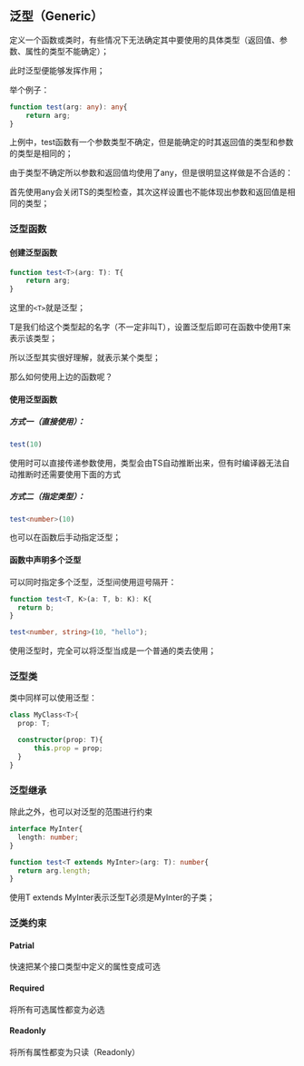 ## 泛型（Generic）

定义一个函数或类时，有些情况下无法确定其中要使用的具体类型（返回值、参数、属性的类型不能确定）；

此时泛型便能够发挥作用；

举个例子：

```typescript
function test(arg: any): any{
    return arg;
}
```

上例中，test函数有一个参数类型不确定，但是能确定的时其返回值的类型和参数的类型是相同的；

由于类型不确定所以参数和返回值均使用了any，但是很明显这样做是不合适的：

首先使用any会关闭TS的类型检查，其次这样设置也不能体现出参数和返回值是相同的类型；

### 泛型函数

#### 创建泛型函数

```typescript
function test<T>(arg: T): T{
    return arg;
}
```

这里的`<T>`就是泛型；

T是我们给这个类型起的名字（不一定非叫T），设置泛型后即可在函数中使用T来表示该类型；

所以泛型其实很好理解，就表示某个类型；

那么如何使用上边的函数呢？

#### 使用泛型函数

##### 方式一（直接使用）：

```typescript
test(10)
```

使用时可以直接传递参数使用，类型会由TS自动推断出来，但有时编译器无法自动推断时还需要使用下面的方式

##### 方式二（指定类型）：

```typescript
test<number>(10)
```

也可以在函数后手动指定泛型；

#### 函数中声明多个泛型

可以同时指定多个泛型，泛型间使用逗号隔开：

```typescript
function test<T, K>(a: T, b: K): K{
  return b;
}

test<number, string>(10, "hello");
```

使用泛型时，完全可以将泛型当成是一个普通的类去使用；

### 泛型类

类中同样可以使用泛型：

```typescript
class MyClass<T>{
  prop: T;

  constructor(prop: T){
      this.prop = prop;
  }
}
```

### 泛型继承

除此之外，也可以对泛型的范围进行约束

```typescript
interface MyInter{
  length: number;
}

function test<T extends MyInter>(arg: T): number{
  return arg.length;
}
```

使用T extends MyInter表示泛型T必须是MyInter的子类；

### 泛类约束 
#### Patrial<T>  
快速把某个接口类型中定义的属性变成可选
#### Required<T> 
将所有可选属性都变为必选
#### Readonly<T>
将所有属性都变为只读（Readonly）
